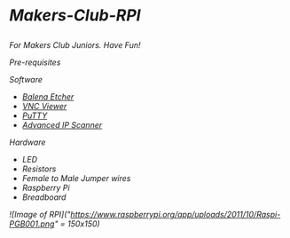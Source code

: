 ***<h1>Makers-Club-RPI***



<h6>For Makers Club Juniors. Have Fun!

Pre-requisites

Software
- [Balena Etcher](https://www.balena.io/etcher/)
- [VNC Viewer](https://www.realvnc.com/en/connect/download/viewer/)
- [PuTTY](https://www.chiark.greenend.org.uk/~sgtatham/putty/latest.html)
- [Advanced IP Scanner](https://www.advanced-ip-scanner.com/)

Hardware
- LED
- Resistors
- Female to Male Jumper wires
- Raspberry Pi
- Breadboard

![Image of RPI]("https://www.raspberrypi.org/app/uploads/2011/10/Raspi-PGB001.png" = 150x150)




